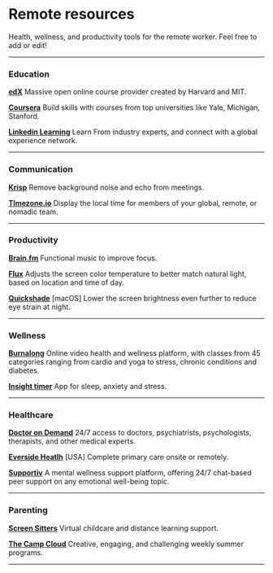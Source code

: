 # Remote resources
Health, wellness, and productivity tools for the remote worker. Feel free to add or edit!

***

### Education

**[edX](https://www.google.com/url?sa=t&rct=j&q=&esrc=s&source=web&cd=&ved=2ahUKEwi-zaLn74jwAhVQV80KHeuhBfUQFjAAegQIAhAE&url=https%3A%2F%2Fwww.edx.org%2F&usg=AOvVaw1-26kQ6vofb648KmCUQ8Mf)**
Massive open online course provider created by Harvard and MIT.

**[Coursera](https://www.coursera.org)**
Build skills with courses from top universities like Yale, Michigan, Stanford.

**[Linkedin Learning](https://www.linkedin.com/learning)**
Learn From industry experts, and connect with a global experience network.

***

### Communication

**[Krisp](https://krisp.ai)**
Remove background noise and echo from meetings.

**[TImezone.io](https://timezone.io)**
Display the local time for members of your global, remote, or nomadic team.

***

### Productivity

**[Brain.fm](https://www.brain.fm)**
Functional music to improve focus.

**[Flux](https://justgetflux.com)**
Adjusts the screen color temperature to better match natural light, based on location and time of day.

**[Quickshade](https://apps.apple.com/us/app/quickshade/id931571202?mt=12)** [macOS]
Lower the screen brightness even further to reduce eye strain at night.

***

### Wellness

**[Burnalong](https://www.burnalong.com)**
Online video health and wellness platform, with classes from 45 categories ranging from cardio and yoga to stress, chronic conditions and diabetes.

**[Insight timer](https://insighttimer.com)**
App for sleep, anxiety and stress.

***

### Healthcare

**[Doctor on Demand](https://www.doctorondemand.com)**
24/7 access to doctors, psychiatrists, psychologists, therapists, and other medical experts.

**[Everside Heatlh](https://www.eversidehealth.com)**
[USA] Complete primary care onsite or remotely.

**[Supportiv](https://www.supportiv.com)**
A mental wellness support platform, offering 24/7 chat-based peer support on any emotional well-being topic.

***

### Parenting
**[Screen Sitters](https://www.screenstars.com)**
Virtual childcare and distance learning support.

**[The Camp Cloud](https://thecampcloud.com)**
Creative, engaging, and challenging weekly summer
programs.

***

